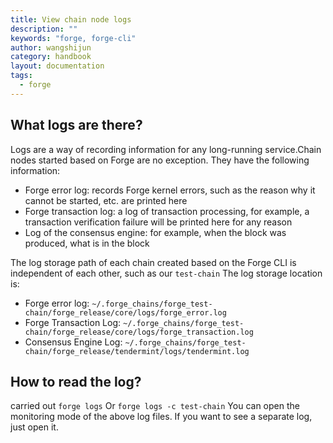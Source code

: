 ```yaml
---
title: View chain node logs
description: ""
keywords: "forge, forge-cli"
author: wangshijun
category: handbook
layout: documentation
tags:
  - forge
---
```


## What logs are there?

Logs are a way of recording information for any long-running service.Chain nodes started based on Forge are no exception. They have the following information:

- Forge error log: records Forge kernel errors, such as the reason why it cannot be started, etc. are printed here
- Forge transaction log: a log of transaction processing, for example, a transaction verification failure will be printed here for any reason
- Log of the consensus engine: for example, when the block was produced, what is in the block

The log storage path of each chain created based on the Forge CLI is independent of each other, such as our `test-chain` The log storage location is:

- Forge error log: `~/.forge_chains/forge_test-chain/forge_release/core/logs/forge_error.log`
- Forge Transaction Log: `~/.forge_chains/forge_test-chain/forge_release/core/logs/forge_transaction.log`
- Consensus Engine Log: `~/.forge_chains/forge_test-chain/forge_release/tendermint/logs/tendermint.log`

## How to read the log?

carried out `forge logs` Or `forge logs -c test-chain` You can open the monitoring mode of the above log files. If you want to see a separate log, just open it.
